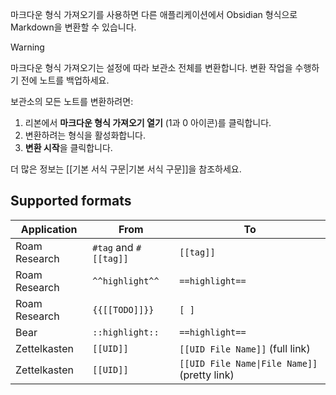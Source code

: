 마크다운 형식 가져오기를 사용하면 다른 애플리케이션에서 Obsidian 형식으로 Markdown을 변환할 수 있습니다.

> [!warning]
> 마크다운 형식 가져오기는 설정에 따라 보관소 전체를 변환합니다. 변환 작업을 수행하기 전에 노트를 백업하세요.

보관소의 모든 노트를 변환하려면:

1. 리본에서 **마크다운 형식 가져오기 열기** (1과 0 아이콘)를 클릭합니다.
2. 변환하려는 형식을 활성화합니다.
3. **변환 시작**을 클릭합니다.

더 많은 정보는 [[기본 서식 구문|기본 서식 구문]]을 참조하세요.

## Supported formats

| Application   | From                  | To                                                              |
|---------------|-----------------------|-----------------------------------------------------------------|
| Roam Research | `#tag` and `#[[tag]]` | `[[tag]]`                                                       |
| Roam Research | `^^highlight^^`       | `==highlight==`                                                 |
| Roam Research | `{{[[TODO]]}}`        | `[ ]`                                                           |
| Bear          | `::highlight::`       | `==highlight==`                                                 |
| Zettelkasten  | `[[UID]]`             | `[[UID File Name]]` (full link)                                 |
| Zettelkasten  | `[[UID]]`             | <code>\[\[UID File Name&#124;File Name\]\]</code> (pretty link) |

